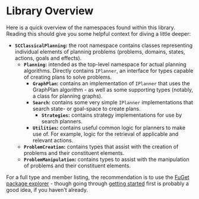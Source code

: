 ﻿# Library Overview

Here is a quick overview of the namespaces found within this library. Reading this should give you some helpful context for diving a little deeper:

* **`SCClassicalPlanning`:** the root namespace contains classes representing individual elements of planning problems (problems, domains, states, actions, goals and effects).
  * **`Planning`:** intended as the top-level namespace for actual planning algorithms. Directly contains `IPlanner`, an interface for types capable of creating plans to solve problems.
    * **`GraphPlan`:** contains an implementation of `IPlanner` that uses the GraphPlan algorithm - as well as some supporting types (notably, a class for planning graphs).
    * **`Search`:** contains some very simple `IPlanner` implementations that search state- or goal-space to create plans.
      * **`Strategies`:** contains strategy implementations for use by search planners.
    * **`Utilities`:** contains useful common logic for planners to make use of. For example, logic for the retrieval of applicable and relevant actions.
  * **`ProblemCreation`:** contains types that assist with the creation of problems and their constituent elements.
  * **`ProblemManipulation`:** contains types to assist with the manipulation of problems and their constituent elements.

For a full type and member listing, the recommendation is to use the [FuGet package explorer](https://www.fuget.org/packages/SCClassicalPlanning/) - though going through [getting started](getting-started.md) first is probably a good idea, if you haven't already.